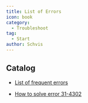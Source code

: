 ```yaml
---
title: List of Errors
icon: book
category:
  - Troubleshoot
tag:
  - Start
author: Schvis
---
```


## Catalog

- [List of frequent errors](faq-error.md)

- [How to solve error 31-4302](31-4302.md)